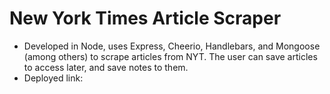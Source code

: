 # New York Times Article Scraper

- Developed in Node, uses Express, Cheerio, Handlebars, and Mongoose (among others) to scrape articles from NYT. The user can save articles to access later, and save notes to them.
- Deployed link: 
